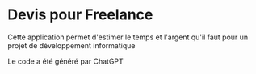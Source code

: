 # Devis pour Freelance

Cette application permet d'estimer le temps et l'argent qu'il faut pour un projet de développement informatique

Le code a été généré par ChatGPT
